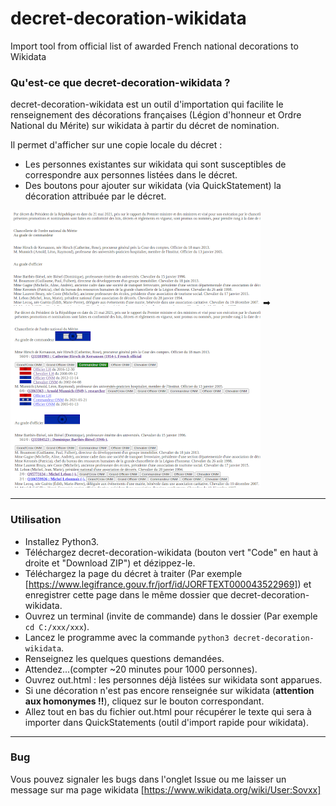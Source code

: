 # decret-decoration-wikidata
Import tool from official list of awarded French national decorations to Wikidata

### Qu'est-ce que decret-decoration-wikidata ?
decret-decoration-wikidata est un outil d'importation qui facilite le renseignement des décorations françaises (Légion d'honneur et Ordre National du Mérite) sur wikidata à partir du décret de nomination.

Il permet d'afficher sur une copie locale du décret :
* Les personnes existantes sur wikidata qui sont susceptibles de correspondre aux personnes listées dans le décret.
* Des boutons pour ajouter sur wikidata (via QuickStatement) la décoration attribuée par le décret.

<a href="doc/in.png"><img src="doc/in_400px.png"></a> &#10145; <a href="doc/out.png"><img src="doc/out_400px.png"></a>

---

### Utilisation
* Installez Python3.
* Téléchargez decret-decoration-wikidata (bouton vert "Code" en haut à droite et "Download ZIP") et dézippez-le.
* Téléchargez la page du décret à traiter (Par exemple [https://www.legifrance.gouv.fr/jorf/id/JORFTEXT000043522969]) et enregistrer cette page dans le même dossier que decret-decoration-wikidata.
* Ouvrez un terminal (invite de commande) dans le dossier (Par exemple ``cd C:/xxx/xxx``).
* Lancez le programme avec la commande ``python3 decret-decoration-wikidata``.
* Renseignez les quelques questions demandées.
* Attendez...(compter ~20 minutes pour 1000 personnes).
* Ouvrez out.html : les personnes déjà listées sur wikidata sont apparues.
* Si une décoration n'est pas encore renseignée sur wikidata (<b>attention aux homonymes !!</b>), cliquez sur le bouton correspondant.
* Allez tout en bas du fichier out.html pour récupérer le texte qui sera à importer dans QuickStatements (outil d'import rapide pour wikidata).

---

### Bug
Vous pouvez signaler les bugs dans l'onglet Issue ou me laisser un message sur ma page wikidata [https://www.wikidata.org/wiki/User:Sovxx]
